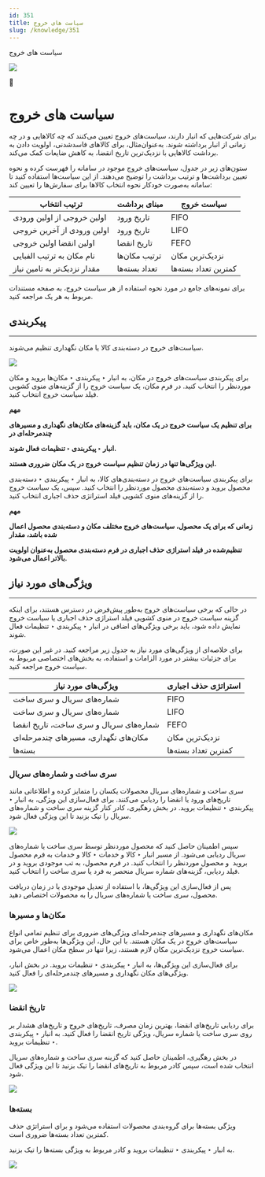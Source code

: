 ```yaml
---
id: 351
title: سیاست های خروج
slug: /knowledge/351
---
```



 

سیاست های خروج

 

![](https://odoofarsi.com/web/image/4273?access_token=758ed00a-51be-44b6-a98e-ee34230ae391)

📖

# سیاست های خروج

برای شرکت‌هایی که انبار دارند، سیاست‌های خروج تعیین می‌کنند که چه کالاهایی و در چه زمانی از انبار برداشته شوند. به‌عنوان‌مثال، برای کالاهای فاسدشدنی، اولویت دادن به برداشت کالاهایی با نزدیک‌ترین تاریخ انقضا، به کاهش ضایعات کمک می‌کند.

ستون‌های زیر در جدول، سیاست‌های خروج موجود در سامانه را فهرست کرده و نحوه تعیین برداشت‌ها و ترتیب برداشت را توضیح می‌دهند. از این سیاست‌ها استفاده کنید تا سامانه به‌صورت خودکار نحوه انتخاب کالاها برای سفارش‌ها را تعیین کند:

| ترتیب انتخاب | مبنای برداشت | سیاست خروج |
| --- | --- | --- |
| اولین خروجی از اولین ورودی | تاریخ ورود | FIFO |
| اولین ورودی از آخرین خروجی | تاریخ ورود | LIFO |
| اولین انقضا اولین خروجی | تاریخ انقضا | FEFO |
| نام مکان به ترتیب الفبایی | ترتیب مکان‌ها | نزدیک‌ترین مکان |
| مقدار نزدیک‌تر به تامین نیاز | تعداد بسته‌ها | کمترین تعداد بسته‌ها |

برای نمونه‌های جامع در مورد نحوه استفاده از هر سیاست خروج، به صفحه مستندات مربوط به هر یک مراجعه کنید.

## **پیکربندی**

---

سیاست‌های خروج در دسته‌بندی کالا یا مکان نگهداری تنظیم می‌شوند.

![](https://odoofarsi.com/web/image/7075-c8138d84/Screen%20Shot%202024-11-02%20at%207.53.47%20PM.png?access_token=ee1f4fba-b071-4214-8a9e-89afba8d125f)

برای پیکربندی سیاست‌های خروج در مکان، به انبار ‣ پیکربندی ‣ مکان‌ها بروید و مکان موردنظر را انتخاب کنید. در فرم مکان، یک سیاست خروج را از گزینه‌های منوی کشویی فیلد سیاست خروج انتخاب کنید.

**مهم**

**برای تنظیم یک سیاست خروج در یک مکان، باید گزینه‌های مکان‌های نگهداری و مسیرهای چندمرحله‌ای در**

**انبار ‣ پیکربندی ‣ تنظیمات فعال شوند.**

**این ویژگی‌ها تنها در زمان تنظیم سیاست خروج در یک مکان ضروری هستند.**

برای پیکربندی سیاست‌های خروج در دسته‌بندی‌های کالا، به انبار ‣ پیکربندی ‣ دسته‌بندی‌ محصول بروید و دسته‌بندی محصول موردنظر را انتخاب کنید. سپس، یک سیاست خروج را از گزینه‌های منوی کشویی فیلد استراتژی حذف اجباری انتخاب کنید.

**مهم**

**زمانی که برای یک محصول، سیاست‌های خروج مختلف مکان و دسته‌بندی محصول اعمال شده باشد، مقدار**

**تنظیم‌شده در فیلد استراژی حذف اجباری در فرم دسته‌بندی محصول به‌عنوان اولویت بالاتر اعمال می‌شود.**

## **ویژگی‌های مورد نیاز**

---

در حالی که برخی سیاست‌های خروج به‌طور پیش‌فرض در دسترس هستند، برای اینکه گزینه سیاست خروج در منوی کشویی فیلد استراژی حذف اجباری یا سیاست خروج نمایش داده شود، باید برخی ویژگی‌های اضافی در انبار ‣ پیکربندی ‣ تنظیمات فعال شوند.

برای خلاصه‌ای از ویژگی‌های مورد نیاز به جدول زیر مراجعه کنید. در غیر این صورت، برای جزئیات بیشتر در مورد الزامات و استفاده، به بخش‌های اختصاصی مربوط به سیاست خروج مراجعه کنید.

| ویژگی‌های مورد نیاز | استراتژی حذف اجباری |
| --- | --- |
| شماره‌های سریال و سری ساخت | FIFO |
| شماره‌های سریال و سری ساخت | LIFO |
| شماره‌های سریال و سری ساخت، تاریخ انقضا | FEFO |
| مکان‌های نگهداری، مسیرهای چندمرحله‌ای | نزدیک‌ترین مکان |
| بسته‌ها | کمترین تعداد بسته‌ها |

### **سری ساخت و شماره‌های سریال**

سری ساخت و شماره‌های سریال محصولات یکسان را متمایز کرده و اطلاعاتی مانند تاریخ‌های ورود یا انقضا را ردیابی می‌کنند. برای فعال‌سازی این ویژگی، به انبار ‣ پیکربندی ‣ تنظیمات بروید. در بخش رهگیری، کادر کنار گزینه سری ساخت و شماره‌های سریال را تیک بزنید تا این ویژگی فعال شود.

![](https://odoofarsi.com/web/image/7208-0692ae16/image.png?access_token=3c450633-a3a3-4590-b3a2-5c52924a60b7)

سپس اطمینان حاصل کنید که محصول موردنظر توسط سری ساخت یا شماره‌های سریال ردیابی می‌شود. از مسیر انبار ‣ کالا و خدمات ‣ کالا و خدمات به فرم محصول بروید  و محصول موردنظر را انتخاب کنید. در فرم محصول، به تب موجودی بروید و در فیلد ردیابی، گزینه‌های شماره سریال منحصر به فرد یا سری ساخت را انتخاب کنید.

پس از فعال‌سازی این ویژگی‌ها، با استفاده از تعدیل موجودی یا در زمان دریافت محصول، سری ساخت یا شماره‌های سریال را به محصولات اختصاص دهید.

### **مکان‌ها و مسیرها**

مکان‌های نگهداری و مسیرهای چندمرحله‌ای ویژگی‌های ضروری برای تنظیم تمامی انواع سیاست‌های خروج در یک مکان هستند. با این حال، این ویژگی‌ها به‌طور خاص برای سیاست خروج نزدیک‌ترین مکان لازم هستند، زیرا تنها در سطح مکان اعمال می‌شود.

برای فعال‌سازی این ویژگی‌ها، به انبار ‣ پیکربندی ‣ تنظیمات بروید. در بخش انبار، ویژگی‌های مکان نگهداری و مسیرهای چندمرحله‌ای را فعال کنید.

![](https://odoofarsi.com/web/image/7209-a4c7b6b1/image.png?access_token=3161b5df-7150-4cce-97ba-3dd9e5227b42)

### **تاریخ انقضا**

برای ردیابی تاریخ‌های انقضا، بهترین زمان مصرف، تاریخ‌های خروج و تاریخ‌های هشدار بر روی سری ساخت یا شماره سریال، ویژگی تاریخ انقضا را فعال کنید. به انبار ‣ پیکربندی ‣ تنظیمات بروید.

در بخش رهگیری، اطمینان حاصل کنید که گزینه سری ساخت و شماره‌های سریال انتخاب شده است، سپس کادر مربوط به تاریخ‌های انقضا را تیک بزنید تا این ویژگی فعال شود.

![](https://odoofarsi.com/web/image/7210-3febf629/image.png?access_token=ee14318b-8119-4ea9-8400-ebd614a417e3)

### **بسته‌ها**

ویژگی بسته‌ها برای گروه‌بندی محصولات استفاده می‌شود و برای استراتژی حذف کمترین تعداد بسته‌ها ضروری است.

به انبار ‣ پیکربندی ‣ تنظیمات بروید و کادر مربوط به ویژگی بسته‌ها را تیک بزنید.

![](https://odoofarsi.com/web/image/7212-a5acea1b/image.png?access_token=c4967c73-06c9-435d-80dd-ce861bb33371)